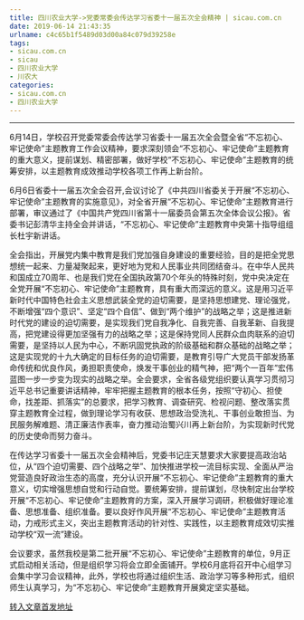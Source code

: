```yaml
---
title: 四川农业大学->党委常委会传达学习省委十一届五次全会精神 | sicau.com.cn
date: 2019-06-14 21:43:35
urlname: c4c65b1f5489d03d00a84c079d39258e
tags: 
- sicau.com.cn
- sicau
- 四川农业大学
- 川农大
categories:
- sicau.com.cn
- 四川农业大学
---
```



** **

6月14日，学校召开党委常委会传达学习省委十一届五次全会暨全省“不忘初心、牢记使命”主题教育工作会议精神，要求深刻领会“不忘初心、牢记使命”主题教育的重大意义，提前谋划、精密部署，做好学校“不忘初心、牢记使命”主题教育的统筹安排，以主题教育成效推动学校各项工作再上新台阶。

6月6日省委十一届五次全会召开,会议讨论了《中共四川省委关于开展“不忘初心、牢记使命”主题教育的实施意见》，对全省开展“不忘初心、牢记使命”主题教育进行部署，审议通过了《中国共产党四川省第十一届委员会第五次全体会议公报》。省委书记彭清华主持全会并讲话，“不忘初心、牢记使命”主题教育中央第十指导组组长杜宇新讲话。

全会指出，开展党内集中教育是我们党加强自身建设的重要经验，目的是把全党思想统一起来、力量凝聚起来，更好地为党和人民事业共同团结奋斗。在中华人民共和国成立70周年、也是我们党在全国执政第70个年头的特殊时刻，党中央决定在全党开展“不忘初心、牢记使命”主题教育，具有重大而深远的意义。这是用习近平新时代中国特色社会主义思想武装全党的迫切需要，是坚持思想建党、理论强党，不断增强“四个意识”、坚定“四个自信”、做到“两个维护”的战略之举；这是推进新时代党的建设的迫切需要，是实现我们党自我净化、自我完善、自我革新、自我提高，把党建设得更加坚强有力的战略之举；这是保持党同人民群众血肉联系的迫切需要，是坚持以人民为中心，不断巩固党执政的阶级基础和群众基础的战略之举；这是实现党的十九大确定的目标任务的迫切需要，是教育引导广大党员干部发扬革命传统和优良作风，勇担职责使命，焕发干事创业的精气神，把“两个一百年”宏伟蓝图一步一步变为现实的战略之举。全会要求，全省各级党组织要认真学习贯彻习近平总书记重要讲话精神，牢牢把握主题教育的根本任务，按照“守初心、担使命，找差距、抓落实”的总要求，把学习教育、调查研究、检视问题、整改落实贯穿主题教育全过程，做到理论学习有收获、思想政治受洗礼、干事创业敢担当、为民服务解难题、清正廉洁作表率，奋力推动治蜀兴川再上新台阶，为实现新时代党的历史使命而努力奋斗。

在传达学习省委十一届五次全会精神后，党委书记庄天慧要求大家要提高政治站位，从“四个迫切需要、四个战略之举”、加快推进学校一流目标实现、全面从严治党营造良好政治生态的高度，充分认识开展“不忘初心、牢记使命”主题教育的重大意义，切实增强思想自觉和行动自觉。要统筹安排，提前谋划，尽快制定出台学校开展“不忘初心、牢记使命”主题教育的方案，深入开展学习调研，积极做好理论准备、思想准备、组织准备。要以良好作风开展“不忘初心、牢记使命”主题教育活动，力戒形式主义，突出主题教育活动的针对性、实践性，以主题教育成效切实推动学校“双一流”建设。

会议要求，虽然我校是第二批开展“不忘初心、牢记使命”主题教育的单位，9月正式启动相关活动，但是组织学习将会立即全面铺开。学校6月底将召开中心组学习会集中学习会议精神，此外，学校也将通过组织生活、政治学习等多种形式，组织师生认真学习，为“不忘初心、牢记使命”主题教育开展奠定坚实基础。





[转入文章首发地址](https://news.sicau.edu.cn/info/1135/52072.htm)